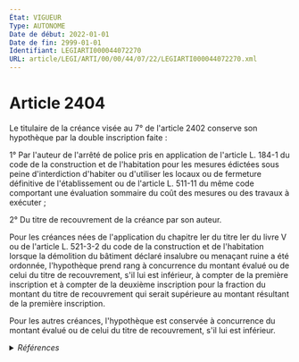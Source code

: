 ```yaml
---
État: VIGUEUR
Type: AUTONOME
Date de début: 2022-01-01
Date de fin: 2999-01-01
Identifiant: LEGIARTI000044072270
URL: article/LEGI/ARTI/00/00/44/07/22/LEGIARTI000044072270.xml
---
```


<h1>Article 2404</h1>

Le titulaire de la créance visée au 7° de l'article 2402 conserve son hypothèque
par la double inscription faite :<br />

1° Par l'auteur de l'arrêté de police pris en application de l'article L. 184-1
du code de la construction et de l'habitation pour les mesures édictées sous
peine d'interdiction d'habiter ou d'utiliser les locaux ou de fermeture
définitive de l'établissement ou de l'article L. 511-11 du même code comportant
une évaluation sommaire du coût des mesures ou des travaux à exécuter ;<br />

2° Du titre de recouvrement de la créance par son auteur.<br />

Pour les créances nées de l'application du chapitre Ier du titre Ier du livre V
ou de l'article L. 521-3-2 du code de la construction et de l'habitation lorsque
la démolition du bâtiment déclaré insalubre ou menaçant ruine a été ordonnée,
l'hypothèque prend rang à concurrence du montant évalué ou de celui du titre de
recouvrement, s'il lui est inférieur, à compter de la première inscription et à
compter de la deuxième inscription pour la fraction du montant du titre de
recouvrement qui serait supérieure au montant résultant de la première
inscription.<br />

Pour les autres créances, l'hypothèque est conservée à concurrence du montant
évalué ou de celui du titre de recouvrement, s'il lui est inférieur.


<details>
  <summary><em>Références</em></summary>

  <h2>Articles faisant référence à l'article</h2>
  
  <ul>
    <li>
      <a href="https://legal.tricoteuses.fr//redirection/LEGIARTI000044045528?vers=git&vers=legifrance">Ordonnance n° 2021-1192 du 15 septembre 2021 portant réforme du droit des sûretés - article 17 ENTIEREMENT_MODIF</a> MODIFIE source
    </li>
    <li>
      <a href="https://legal.tricoteuses.fr//redirection/LEGIARTI000028808250?vers=git&vers=legifrance">Code de la construction et de l'habitation - article L521-3-2 AUTONOME MODIFIE, en vigueur du 2014-03-27 au 2017-01-29</a> CITATION cible
    </li>
    <li>
      <a href="https://legal.tricoteuses.fr//redirection/LEGIARTI000006825785?vers=git&vers=legifrance">Code de la construction et de l'habitation - article L521-3-2 AUTONOME MODIFIE, en vigueur du 2005-12-16 au 2006-07-16</a> CITATION cible
    </li>
    <li>
      <a href="https://legal.tricoteuses.fr//redirection/LEGIARTI000041571395?vers=git&vers=legifrance">Code de la construction et de l'habitation - article L184-1 AUTONOME VIGUEUR, en vigueur depuis le 2021-07-01</a> CITATION cible
    </li>
    <li>
      <a href="https://legal.tricoteuses.fr//redirection/LEGIARTI000033973464?vers=git&vers=legifrance">Code de la construction et de l'habitation - article L521-3-2 AUTONOME MODIFIE, en vigueur du 2017-01-29 au 2021-01-01</a> CITATION cible
    </li>
    <li>
      <a href="https://legal.tricoteuses.fr//redirection/LEGIARTI000006825786?vers=git&vers=legifrance">Code de la construction et de l'habitation - article L521-3-2 AUTONOME MODIFIE, en vigueur du 2006-07-16 au 2007-01-12</a> CITATION cible
    </li>
    <li>
      <a href="https://legal.tricoteuses.fr//redirection/LEGIARTI000041586681?vers=git&vers=legifrance">Code de la construction et de l'habitation - article L521-3-2 AUTONOME MODIFIE, en vigueur du 2021-07-01 au 2024-04-11</a> CITATION cible
    </li>
    <li>
      <a href="https://legal.tricoteuses.fr//redirection/LEGIARTI000006825787?vers=git&vers=legifrance">Code de la construction et de l'habitation - article L521-3-2 AUTONOME MODIFIE, en vigueur du 2007-01-12 au 2014-03-27</a> CITATION cible
    </li>
    <li>
      <a href="https://legal.tricoteuses.fr//redirection/LEGIARTI000049398508?vers=git&vers=legifrance">Code de la construction et de l'habitation - article L511-11 AUTONOME VIGUEUR, en vigueur depuis le 2024-04-11</a> CITATION cible
    </li>
    <li>
      <a href="https://legal.tricoteuses.fr//redirection/LEGIARTI000049398947?vers=git&vers=legifrance">Code de la construction et de l'habitation - article L521-3-2 AUTONOME VIGUEUR, en vigueur depuis le 2024-04-11</a> CITATION cible
    </li>
    <li>
      <a href="https://legal.tricoteuses.fr//redirection/LEGIARTI000042342962?vers=git&vers=legifrance">Code de la construction et de l'habitation - article L521-3-2 AUTONOME MODIFIE, en vigueur du 2021-01-01 au 2021-07-01</a> CITATION cible
    </li>
    <li>
      <a href="https://legal.tricoteuses.fr//redirection/LEGIARTI000042338053?vers=git&vers=legifrance">Code de la construction et de l'habitation - article L511-11 AUTONOME MODIFIE, en vigueur du 2021-01-01 au 2024-04-11</a> CITATION cible
    </li>
    <li>
      <a href="https://legal.tricoteuses.fr//redirection/LEGIARTI000044045526?vers=git&vers=legifrance">Ordonnance n° 2021-1192 du 15 septembre 2021 portant réforme du droit des sûretés - article 15 ENTIEREMENT_MODIF</a> MODIFIE source
    </li>
    <li>
      <a href="https://legal.tricoteuses.fr//redirection/LEGIARTI000044071847?vers=git&vers=legifrance">Code civil - article 2446 AUTONOME VIGUEUR, en vigueur depuis le 2022-01-01</a> CITATION source
    </li>
    <li>
      <a href="https://legal.tricoteuses.fr//redirection/LEGIARTI000044072139?vers=git&vers=legifrance">Code civil - article 2402 AUTONOME VIGUEUR, en vigueur depuis le 2022-01-01</a> CITATION cible
    </li>
    <li>
      <a href="https://legal.tricoteuses.fr//redirection/LEGIARTI000006449421?vers=git&vers=legifrance">Code civil - article 2402 AUTONOME TRANSFERE, en vigueur du 2006-03-24 au 2021-09-17</a> CITATION cible
    </li>
  </ul>
  
  <h2>Références faites par l'article</h2>
  
  <ul>
    <li>
      1955-10-14 CITATION cible <a href="https://legal.tricoteuses.fr//redirection/LEGIARTI000044929503?vers=git&vers=legifrance">Décret n°55-1350 du 14 octobre 1955 pour l'application du décret n° 55-22 du 4 janvier 1955 portant réforme de la publicité foncière - article 87 AUTONOME VIGUEUR, en vigueur depuis le 2022-01-01</a>
    </li>
    <li>
      CODIFICATION source Loi 1804-03-19
    </li>
    <li>
      2021-09-15 MODIFIE cible <a href="https://legal.tricoteuses.fr//redirection/LEGIARTI000044045526?vers=git&vers=legifrance">Ordonnance n° 2021-1192 du 15 septembre 2021 portant réforme du droit des sûretés - article 15 ENTIEREMENT_MODIF</a>
    </li>
    <li>
      2021-09-15 MODIFIE cible <a href="https://legal.tricoteuses.fr//redirection/LEGIARTI000044045528?vers=git&vers=legifrance">Ordonnance n° 2021-1192 du 15 septembre 2021 portant réforme du droit des sûretés - article 17 ENTIEREMENT_MODIF</a>
    </li>
    <li>
      2999-01-01 CONCORDANCE source <a href="https://legal.tricoteuses.fr//redirection/LEGIARTI000041586874?vers=git&vers=legifrance">Code civil - article 2384-1 AUTONOME TRANSFERE, en vigueur du 2021-07-01 au 2022-01-01</a>
    </li>
    <li>
      2999-01-01 CITATION source <a href="https://legal.tricoteuses.fr//redirection/LEGIARTI000006449421?vers=git&vers=legifrance">Code civil - article 2402 AUTONOME TRANSFERE, en vigueur du 2006-03-24 au 2021-09-17</a>
    </li>
    <li>
      2999-01-01 CITATION cible <a href="https://legal.tricoteuses.fr//redirection/LEGIARTI000044072223?vers=git&vers=legifrance">Code civil - article 2405 AUTONOME VIGUEUR, en vigueur depuis le 2022-01-01</a>
    </li>
    <li>
      2999-01-01 CITATION cible <a href="https://legal.tricoteuses.fr//redirection/LEGIARTI000044072261?vers=git&vers=legifrance">Code civil - article 2406 AUTONOME VIGUEUR, en vigueur depuis le 2022-01-01</a>
    </li>
    <li>
      2999-01-01 CITATION cible <a href="https://legal.tricoteuses.fr//redirection/LEGIARTI000044072218?vers=git&vers=legifrance">Code civil - article 2407 AUTONOME VIGUEUR, en vigueur depuis le 2022-01-01</a>
    </li>
    <li>
      2999-01-01 CONCORDANCE source <a href="https://legal.tricoteuses.fr//redirection/LEGIARTI000006449885?vers=git&vers=legifrance">Code civil - article 2438 AUTONOME MODIFIE, en vigueur du 2006-03-24 au 2022-01-01</a>
    </li>
    <li>
      2999-01-01 CITATION cible <a href="https://legal.tricoteuses.fr//redirection/LEGIARTI000044071847?vers=git&vers=legifrance">Code civil - article 2446 AUTONOME VIGUEUR, en vigueur depuis le 2022-01-01</a>
    </li>
    <li>
      2999-01-01 CITATION source <a href="https://legal.tricoteuses.fr//redirection/LEGIARTI000041571395?vers=git&vers=legifrance">Code de la construction et de l'habitation - article L184-1 AUTONOME VIGUEUR, en vigueur depuis le 2021-07-01</a>
    </li>
    <li>
      2999-01-01 CITATION source Code de la construction et de l'habitation. - art. L511-11 (V)
    </li>
    <li>
      2999-01-01 CITATION source <a href="https://legal.tricoteuses.fr//redirection/LEGIARTI000006825785?vers=git&vers=legifrance">Code de la construction et de l'habitation - article L521-3-2 AUTONOME MODIFIE, en vigueur du 2005-12-16 au 2006-07-16</a>
    </li>
  </ul>
</details>
